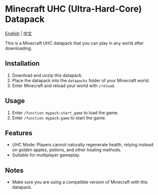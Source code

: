 
# Minecraft UHC (Ultra-Hard-Core) Datapack

[English](README.md) | [中文](README_ZH.md)

<!-- English content start -->

This is a Minecraft UHC datapack that you can play in any world after downloading.

## Installation

1. Download and unzip this datapack.
2. Place the datapack into the `datapacks` folder of your Minecraft world.
3. Enter Minecraft and reload your world with `/reload`.

## Usage

1. Enter `/function mypack:start_game` to load the game.
2. Enter `/function mypack:game` to start the game.

## Features

- UHC Mode: Players cannot naturally regenerate health, relying instead on golden apples, potions, and other healing methods.
- Suitable for multiplayer gameplay.

## Notes

- Make sure you are using a compatible version of Minecraft with this datapack.

<!-- English content end -->

<!-- Chinese content start -->
<!--
# Minecraft UHC (Ultra-Hard-Core) 資料包

這是一個 Minecraft UHC 資料包，下載後可以在任意世界遊玩。

## 安裝方法

1. 下載並解壓縮此資料包。
2. 將資料包放入你的 Minecraft 世界的 `datapacks` 資料夾內。
3. 進入 Minecraft 並重新載入你的世界 `/reload`。

## 使用方法

1. 輸入 `/function mypack:start_game` 來載入遊戲。
2. 輸入 `/function mypack:game` 來開始遊戲。

## 遊戲特色

- UHC 模式：玩家無法自然恢復生命，只能依靠金蘋果、藥水等恢復手段。
- 適用於多人遊玩。

## 注意事項

- 請確保你使用的 Minecraft 版本與此資料包相容。
-->
<!-- Chinese content end -->
